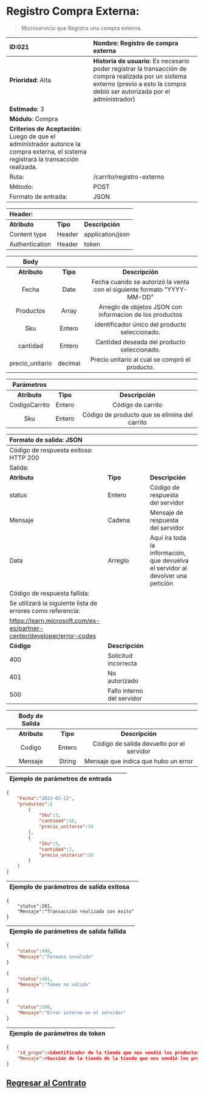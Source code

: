 # Registro Compra Externa:

> Microservicio que Registra una compra externa. 

| **ID**:021                                                                                                                             | **Nombre**: Registro de compra externa                                                                                                                                              |
|:-------------------------------------------------------------------------------------------------------------------------------------- |:----------------------------------------------------------------------------------------------------------------------------------------------------------------------------------- |
| **Prioridad**: Alta                                                                                                                    | **Historia de usuario**: Es necesario poder registrar la transacción de compra realizada por un sistema externo (previo a esto la compra debió ser autorizada por el administrador) |
| **Estimado**: 3                                                                                                                        |                                                                                                                                                                                     |
| **Módulo**: Compra                                                                                                                     |                                                                                                                                                                                     |
| **Criterios de Aceptación**: Luego de que el administrador autorice la compra externa, el sistema registrará la transacción realizada. |                                                                                                                                                                                     |
| Ruta:                                                                                                                                  | /carrito/registro-externo                                                                                                                                                           |
| Método:                                                                                                                                | POST                                                                                                                                                                                |
| Formato de entrada:                                                                                                                    | JSON                                                                                                                                                                                |

| Header:        |          |                  |
|:-------------- |:-------- |:---------------- |
| **Atributo**   | **Tipo** | **Descripción**  |
| Content type   | Header   | application/json |
| Authentication | Header   | token <TOKEN>    |

| Body            |          |                                                                         |
|:---------------:|:--------:|:-----------------------------------------------------------------------:|
| **Atributo**    | **Tipo** | **Descripción**                                                         |
| Fecha           | Date     | Fecha cuando se autorizó la venta con el siguiente formato "YYYY-MM-DD" |
| Productos       | Array    | Arreglo de objetos JSON con informacion de los productos                |
| Sku             | Entero   | identificador único del producto seleccionado.                          |
| cantidad        | Entero   | Cantidad deseada del producto seleccionado.                             |
| precio_unitario | decimal  | Precio unitario al cual se compró el producto.                          |

| Parámetros    |          |                                               |
|:-------------:|:--------:|:---------------------------------------------:|
| **Atributo**  | **Tipo** | **Descripción**                               |
| CodigoCarrito | Entero   | Código de carrito                             |
| Sku           | Entero   | Código de producto que se elimina del carrito |

| Formato de salida: JSON                                                  |                            |                                                                                 |     |
|:------------------------------------------------------------------------ |:-------------------------- |:------------------------------------------------------------------------------- |:--- |
| Código de respuesta exitosa: HTTP 200                                    |                            |                                                                                 |     |
| Salida:                                                                  |                            |                                                                                 |     |
| **Atributo**                                                             | **Tipo**                   | **Descripción**                                                                 |     |
| status                                                                   | Entero                     | Código de respuesta del servidor                                                |     |
| Mensaje                                                                  | Cadena                     | Mensaje de respuesta del servidor                                               |     |
| Data                                                                     | Arreglo                    | Aquí ira toda la información, que devuelva el servidor al devolver una petición |     |
| Código de respuesta fallida:                                             |                            |                                                                                 |     |
| Se utilizará la siguiente lista de errores como referencia:              |                            |                                                                                 |     |
| <https://learn.microsoft.com/es-es/partner-center/developer/error-codes> |                            |                                                                                 |     |
| **Código**                                                               | **Descripción**            |                                                                                 |     |
| 400                                                                      | Solicitud incorrecta       |                                                                                 |     |
| 401                                                                      | No autorizado              |                                                                                 |     |
| 500                                                                      | Fallo interno del servidor |                                                                                 |     |

| Body de Salida |          |                                           |
|:--------------:|:--------:|:-----------------------------------------:|
| **Atributo**   | **Tipo** | **Descripción**                           |
| Codigo         | Entero   | Código de salida devuelto por el servidor |
| Mensaje        | String   | Mensaje que indica que hubo un error      |

| Ejemplo de parámetros de entrada |     |     |
|:--------------------------------:|:---:|:---:|

```json
{
    "Fecha":"2023-02-12",
    "productos":[
        {
            "Sku":3,
            "cantidad":10,
            "precio_unitario":10
        },
        {
            "Sku":5,
            "cantidad":2,
            "precio_unitario":10
        }
    ]
}
```

| Ejemplo de parámetros de salida exitosa |     |
|:---------------------------------------:|:---:|

```
{
    "status":201,
    "Mensaje":"Transacción realizada con éxito"
}
```

| Ejemplo de parámetros de salida fallida |     |
|:---------------------------------------:|:---:|

```json
{
    "status":400,
    "Mensaje":"Formato invalido"
}

{
    "status":401,
    "Mensaje":"Token no válido"
}

{
    "status":500,
    "Mensaje":"Error interno en el servidor"
}
```

| Ejemplo de parámetros de token |     |
|:------------------------------:|:---:|

```json
{
    "id_grupo":<identificador de la tienda que nos vendió los productos>,
    "Mensaje":<Sección de la tienda de la tienda que nos vendió los productos>
}
```

## [Regresar al Contrato](../servicio_compra.md)